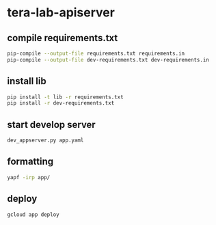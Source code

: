 tera-lab-apiserver
===
## compile requirements.txt
```bash
pip-compile --output-file requirements.txt requirements.in
pip-compile --output-file dev-requirements.txt dev-requirements.in
```

## install lib
```bash
pip install -t lib -r requirements.txt
pip install -r dev-requirements.txt
```

## start develop server
```bash
dev_appserver.py app.yaml
```

## formatting
```bash
yapf -irp app/
```

## deploy
```bash
gcloud app deploy
```